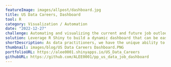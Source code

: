 ```yaml
---
featureImage: images/allpost/dashboard.jpg
title: US Data Careers, Dashboard
tool: R
category: Visualization / Automation
date: "2022-12-27"
challenge: Automating and visualizing the current and future job outlook for data-related careers in the US to stay ahead of the curve and make informed career decisions.
solution: Leverage R Shiny to build a dynamic dashboard that can be easily updated with the push of a button.
shortDescription: As data practitioners, we have the unique ability to use automation and visualizations to stay current on the present and future outlook of our careers. Imagine being able to easily track and understand the trends shaping your profession - that's the power of data at your fingertips.
thumbnail: images/blog/US Data Careers Dashboard.PNG
portfolioURL: https://alee0001.shinyapps.io/US_Data_Careers
githubURL: https://github.com/ALEE0001/pp_us_data_job_dashboard
---
```

